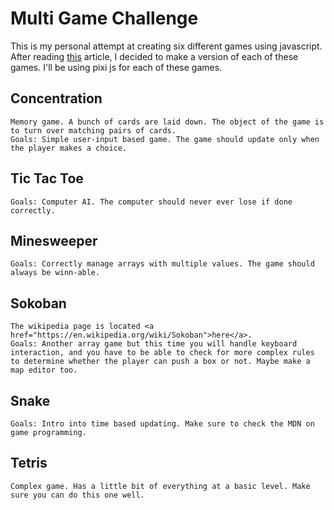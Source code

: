 # Multi Game Challenge
This is my personal attempt at creating six different games using javascript. After reading <a href="http://www.emanueleferonato.com/2010/05/07/6-games-you-must-be-able-to-make-in-less-than-a-day/">this</a> article, I decided to make a version of each of these games.
 I'll be using pixi js for each of these games.

## Concentration
	Memory game. A bunch of cards are laid down. The object of the game is to turn over matching pairs of cards. 
	Goals: Simple user-input based game. The game should update only when the player makes a choice.

## Tic Tac Toe
	Goals: Computer AI. The computer should never ever lose if done correctly.
	
## Minesweeper
	Goals: Correctly manage arrays with multiple values. The game should always be winn-able. 

## Sokoban
	The wikipedia page is located <a href="https://en.wikipedia.org/wiki/Sokoban">here</a>. 
	Goals: Another array game but this time you will handle keyboard interaction, and you have to be able to check for more complex rules to determine whether the player can push a box or not. Maybe make a map editor too.

## Snake
	Goals: Intro into time based updating. Make sure to check the MDN on game programming.
	
## Tetris
	Complex game. Has a little bit of everything at a basic level. Make sure you can do this one well. 